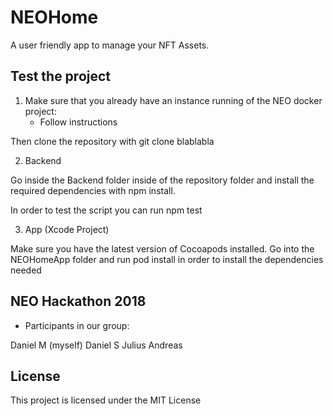 # NEOHome

A user friendly app to manage your NFT Assets.

## Test the project

1. Make sure that you already have an instance running of the NEO docker project:
	- Follow instructions

Then clone the repository with git clone blablabla

2. Backend

Go inside the Backend folder inside of the repository folder and install the required dependencies with npm install.

In order to test the script you can run npm test

3. App (Xcode Project)

Make sure you have the latest version of Cocoapods installed.
Go into the NEOHomeApp folder and run pod install in order to install the dependencies needed

## NEO Hackathon 2018

- Participants in our group:

Daniel M (myself)
Daniel S 
Julius
Andreas

## License

This project is licensed under the MIT License





